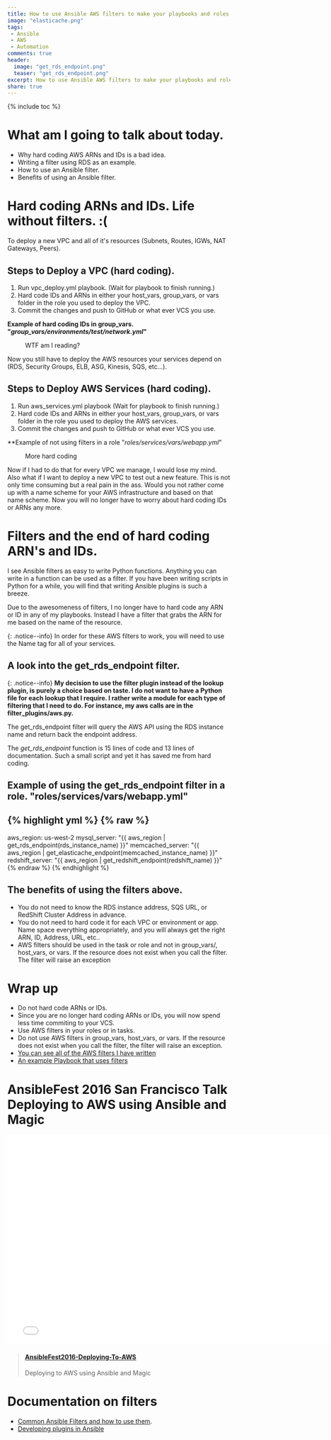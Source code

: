 ```yaml
---
title: How to use Ansible AWS filters to make your playbooks and roles dynamic.
image: "elasticache.png"
tags:
 - Ansible
 - AWS
 - Automation
comments: true
header:
  image: "get_rds_endpoint.png"
  teaser: "get_rds_endpoint.png"
excerpt: How to use Ansible AWS filters to make your playbooks and roles dynamic.
share: true
---
```

{% include toc %}

# What am I going to talk about today.
* Why hard coding AWS ARNs and IDs is a bad idea.
* Writing a filter using RDS as an example.
* How to use an Ansible filter.
* Benefits of using an Ansible filter.

# Hard coding ARNs and IDs. Life without filters. :(

To deploy a new VPC and all of it's resources (Subnets, Routes, IGWs, NAT Gateways, Peers).

## Steps to Deploy a VPC (hard coding).

1. Run vpc_deploy.yml playbook. (Wait for playbook to finish running.)
2. Hard code IDs and ARNs in either your host_vars, group_vars, or vars folder in the role you used to deploy the VPC.
3. Commit the changes and push to GitHub or what ever VCS you use.

**Example of hard coding IDs in group_vars. "*group_vars/environments/test/network.yml*"**
<figure class="third">
    <a href="{{ site.url }}/assets/wtf_hardcoding.png"><img src="{{ site.url }}/assets/wtf_hardcoding.png" alt=""></a>
    <figcaption>WTF am I reading?</figcaption>
</figure>

Now you still have to deploy the AWS resources your services depend on (RDS, Security Groups, ELB, ASG, Kinesis, SQS, etc...).

## Steps to Deploy AWS Services (hard coding).

1. Run aws_services.yml playbook (Wait for playbook to finish running.)
2. Hard code IDs and ARNs in either your host_vars, group_vars, or vars folder in the role you used to deploy the AWS services.
3. Commit the changes and push to GitHub or what ever VCS you use.


**Example of not using filters in a role "*roles/services/vars/webapp.yml*"
<figure class="second">
    <a href="{{ site.url }}/assets/wtf_hardcoding2.png"><img src="{{ site.url }}/assets/wtf_hardcoding2.png" alt=""></a>
    <figcaption>More hard coding </figcaption>
</figure>
Now if I had to do that for every VPC we manage, I would lose my mind. Also what if I want to deploy a new VPC to test out a new feature. This is not only time consuming but a real pain in the ass. Would you not rather come up with a name scheme for your AWS infrastructure and based on that name scheme. Now you will no longer have to worry about hard coding IDs or ARNs any more.

# Filters and the end of hard coding ARN's and IDs.
I see Ansible filters as easy to write Python functions. Anything you can write in a function can be used as a filter. If you have been writing scripts in Python for a while, you will find that writing Ansible plugins is such a breeze.

Due to the awesomeness of filters, I no longer have to hard code any ARN or ID in any of my playbooks. Instead I have a filter that grabs the ARN for me based on the name of the resource.

{: .notice--info}
In order for these AWS filters to work, you will need to use the Name tag for all of your services.

## A look into the get_rds_endpoint filter.

{: .notice--info}
**My decision to use the filter plugin instead of the lookup plugin, is purely a choice based on taste. I do not want to have a Python file for each lookup that I require. I rather write a module for each type of filtering that I need to do. For instance, my aws calls are in the filter_plugins/aws.py.**

The get_rds_endpoint filter will query the AWS API using the RDS instance name and return back the endpoint address.
<script src="http://gist-it.appspot.com/http://github.com/linuxdynasty/ld-ansible-filters/blob/master/filter_plugins/aws.py?slice=502:533"></script>

The *get_rds_endpoint* function is 15 lines of code and 13 lines of documentation. Such a small script and yet it has saved me from hard coding.

## Example of using the get_rds_endpoint filter in a role. "**roles/services/vars/webapp.yml**"
{% highlight yml %}
{% raw %}
---
aws_region: us-west-2
mysql_server: "{{ aws_region | get_rds_endpoint(rds_instance_name) }}"
memcached_server: "{{ aws_region | get_elasticache_endpoint(memcached_instance_name) }}"
redshift_server: "{{ aws_region | get_redshift_endpoint(redshift_name) }}"
{% endraw %}
{% endhighlight %}

## The benefits of using the filters above.
* You do not need to know the RDS instance address, SQS URL, or RedShift Cluster Address in advance.
* You do not need to hard code it for each VPC or environment or app. Name space everything appropriately, and you will always get the right ARN, ID, Address, URL, etc..
* AWS filters should be used in the task or role and not in group_vars/, host_vars, or vars. If the resource does not exist when you call the filter. The filter will raise an exception

# Wrap up
* Do not hard code ARNs or IDs.
* Since you are no longer hard coding ARNs or IDs, you will now spend less time commiting to your VCS. 
* Use AWS filters in your roles or in tasks.
* Do not use AWS filters in group_vars, host_vars, or vars. If the resource does not exist when you call the filter, the filter will raise an exception.
* [You can see all of the AWS filters I have written](https://github.com/linuxdynasty/ld-ansible-filters/blob/master/filter_plugins/aws.py)
* [An example Playbook that uses filters](https://github.com/linuxdynasty/ansible-examples)

# AnsibleFest 2016 San Francisco Talk Deploying to AWS using Ansible and Magic
<iframe src="//fast.wistia.net/embed/iframe/uzhdun6g8z" allowtransparency="true" frameborder="0" scrolling="no" class="wistia_embed" name="wistia_embed" allowfullscreen="allowfullscreen" mozallowfullscreen="mozallowfullscreen" webkitallowfullscreen="webkitallowfullscreen" oallowfullscreen="oallowfullscreen" msallowfullscreen="msallowfullscreen" width="760" height="472"></iframe>

<blockquote class="embedly-card" data-card-key="228d0c49a1274937a108a7b9d3f4289d"><h4><a href="http://www.slideshare.net/asanabria6910/ansiblefest2016deployingtoaws">AnsibleFest2016-Deploying-To-AWS</a></h4><p>Deploying to AWS using Ansible and Magic</p></blockquote>
<script async src="//cdn.embedly.com/widgets/platform.js" charset="UTF-8"></script>

# Documentation on filters
* [Common Ansible Filters and how to use them](http://docs.ansible.com/ansible/playbooks_filters.html).
* [Developing plugins in Ansible](http://docs.ansible.com/ansible/developing_plugins.html)
